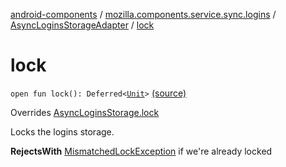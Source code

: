 [android-components](../../index.md) / [mozilla.components.service.sync.logins](../index.md) / [AsyncLoginsStorageAdapter](index.md) / [lock](./lock.md)

# lock

`open fun lock(): Deferred<`[`Unit`](https://kotlinlang.org/api/latest/jvm/stdlib/kotlin/-unit/index.html)`>` [(source)](https://github.com/mozilla-mobile/android-components/blob/master/components/service/sync-logins/src/main/java/mozilla/components/service/sync/logins/AsyncLoginsStorage.kt#L300)

Overrides [AsyncLoginsStorage.lock](../-async-logins-storage/lock.md)

Locks the logins storage.

**RejectsWith**
[MismatchedLockException](../-mismatched-lock-exception.md) if we're already locked

